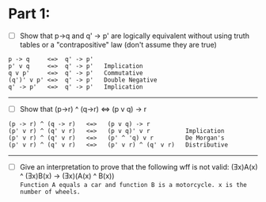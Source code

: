 # Part 1:
- [ ] Show that p->q and q' -> p' are logically equivalent without using truth tables or a "contrapositive" law (don't assume they are true)
```
p -> q     <=>  q' -> p'
p' v q     <=>  q' -> p'   Implication
q v p'     <=>  q' -> p'   Commutative
(q')' v p' <=>  q' -> p'   Double Negative
q' -> p'   <=>  q' -> p'   Implication
```
-----------------------------------------------------------------------------
- [ ] Show that (p->r) ^ (q->r) <=> (p v q) -> r
```
(p -> r) ^ (q -> r)   <=>   (p v q) -> r
(p' v r) ^ (q' v r)   <=>   (p v q)' v r          Implication
(p' v r) ^ (q' v r)   <=>   (p' ^ 'q) v r         De Morgan's
(p' v r) ^ (q' v r)   <=>   (p' v r) ^ (q' v r)   Distributive
```
-----------------------------------------------------------------------------
 - [ ] Give an interpretation to prove that the following wff is not valid:
 (Ǝx)A(x) ^ (Ǝx)B(x) -> (Ǝx)(A(x) ^ B(x))  
``
Function A equals a car and function B is a motorcycle.
x is the number of wheels.
``
